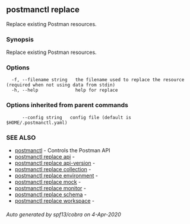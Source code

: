 ## postmanctl replace

Replace existing Postman resources.

### Synopsis

Replace existing Postman resources.

### Options

```
  -f, --filename string   the filename used to replace the resource (required when not using data from stdin)
  -h, --help              help for replace
```

### Options inherited from parent commands

```
      --config string   config file (default is $HOME/.postmanctl.yaml)
```

### SEE ALSO

* [postmanctl](postmanctl.md)	 - Controls the Postman API
* [postmanctl replace api](postmanctl_replace_api.md)	 - 
* [postmanctl replace api-version](postmanctl_replace_api-version.md)	 - 
* [postmanctl replace collection](postmanctl_replace_collection.md)	 - 
* [postmanctl replace environment](postmanctl_replace_environment.md)	 - 
* [postmanctl replace mock](postmanctl_replace_mock.md)	 - 
* [postmanctl replace monitor](postmanctl_replace_monitor.md)	 - 
* [postmanctl replace schema](postmanctl_replace_schema.md)	 - 
* [postmanctl replace workspace](postmanctl_replace_workspace.md)	 - 

###### Auto generated by spf13/cobra on 4-Apr-2020
